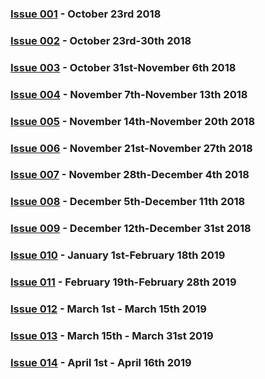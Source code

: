 

### [Issue 001](issue-001.md) - October 23rd 2018

### [Issue 002](issue-002.md) - October 23rd-30th 2018

### [Issue 003](issue-003.md) - October 31st-November 6th 2018

### [Issue 004](issue-004.md) - November 7th-November 13th 2018

### [Issue 005](issue-005.md) - November 14th-November 20th 2018

### [Issue 006](issue-006.md) - November 21st-November 27th 2018

### [Issue 007](issue-007.md) - November 28th-December 4th 2018

### [Issue 008](issue-008.md) - December 5th-December 11th 2018

### [Issue 009](issue-009.md) - December 12th-December 31st 2018

### [Issue 010](issue-010.md) - January 1st-February 18th 2019

### [Issue 011](issue-011.md) - February 19th-February 28th 2019

### [Issue 012](issue-012.md) - March 1st - March 15th 2019

### [Issue 013](issue-013.md) - March 15th - March 31st 2019

### [Issue 014](issue-014.md) - April 1st - April 16th 2019

